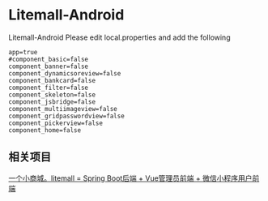 # Litemall-Android
Litemall-Android
Please edit local.properties and add the following
```properties
app=true
#component_basic=false
component_banner=false
component_dynamicsoreview=false
component_bankcard=false
component_filter=false
component_skeleton=false
component_jsbridge=false
component_multiimageview=false
component_gridpasswordview=false
component_pickerview=false
component_home=false
```

## 相关项目
[一个小商城。litemall = Spring Boot后端 + Vue管理员前端 + 微信小程序用户前端](https://github.com/linlinjava/litemall)

